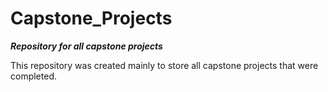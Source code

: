 # Capstone_Projects
_**Repository for all capstone projects**_

This repository was created mainly to store all capstone projects that were completed.

